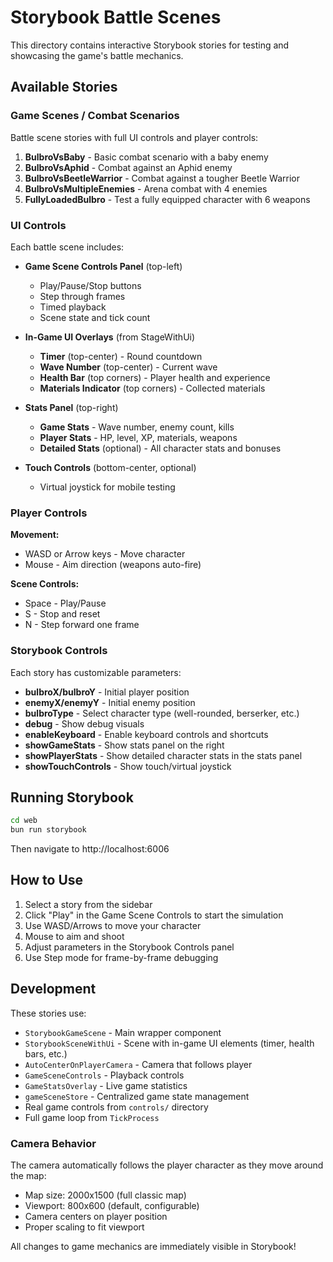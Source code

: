 # Storybook Battle Scenes

This directory contains interactive Storybook stories for testing and showcasing the game's battle mechanics.

## Available Stories

### Game Scenes / Combat Scenarios

Battle scene stories with full UI controls and player controls:

1. **BulbroVsBaby** - Basic combat scenario with a baby enemy
2. **BulbroVsAphid** - Combat against an Aphid enemy
3. **BulbroVsBeetleWarrior** - Combat against a tougher Beetle Warrior
4. **BulbroVsMultipleEnemies** - Arena combat with 4 enemies
5. **FullyLoadedBulbro** - Test a fully equipped character with 6 weapons

### UI Controls

Each battle scene includes:

- **Game Scene Controls Panel** (top-left)
  - Play/Pause/Stop buttons
  - Step through frames
  - Timed playback
  - Scene state and tick count

- **In-Game UI Overlays** (from StageWithUi)
  - **Timer** (top-center) - Round countdown
  - **Wave Number** (top-center) - Current wave
  - **Health Bar** (top corners) - Player health and experience
  - **Materials Indicator** (top corners) - Collected materials

- **Stats Panel** (top-right)
  - **Game Stats** - Wave number, enemy count, kills
  - **Player Stats** - HP, level, XP, materials, weapons
  - **Detailed Stats** (optional) - All character stats and bonuses

- **Touch Controls** (bottom-center, optional)
  - Virtual joystick for mobile testing

### Player Controls

**Movement:**
- WASD or Arrow keys - Move character
- Mouse - Aim direction (weapons auto-fire)

**Scene Controls:**
- Space - Play/Pause
- S - Stop and reset
- N - Step forward one frame

### Storybook Controls

Each story has customizable parameters:

- **bulbroX/bulbroY** - Initial player position
- **enemyX/enemyY** - Initial enemy position
- **bulbroType** - Select character type (well-rounded, berserker, etc.)
- **debug** - Show debug visuals
- **enableKeyboard** - Enable keyboard controls and shortcuts
- **showGameStats** - Show stats panel on the right
- **showPlayerStats** - Show detailed character stats in the stats panel
- **showTouchControls** - Show touch/virtual joystick

## Running Storybook

```bash
cd web
bun run storybook
```

Then navigate to http://localhost:6006

## How to Use

1. Select a story from the sidebar
2. Click "Play" in the Game Scene Controls to start the simulation
3. Use WASD/Arrows to move your character
4. Mouse to aim and shoot
5. Adjust parameters in the Storybook Controls panel
6. Use Step mode for frame-by-frame debugging

## Development

These stories use:
- `StorybookGameScene` - Main wrapper component
- `StorybookSceneWithUi` - Scene with in-game UI elements (timer, health bars, etc.)
- `AutoCenterOnPlayerCamera` - Camera that follows player
- `GameSceneControls` - Playback controls
- `GameStatsOverlay` - Live game statistics
- `gameSceneStore` - Centralized game state management
- Real game controls from `controls/` directory
- Full game loop from `TickProcess`

### Camera Behavior

The camera automatically follows the player character as they move around the map:
- Map size: 2000x1500 (full classic map)
- Viewport: 800x600 (default, configurable)
- Camera centers on player position
- Proper scaling to fit viewport

All changes to game mechanics are immediately visible in Storybook!
